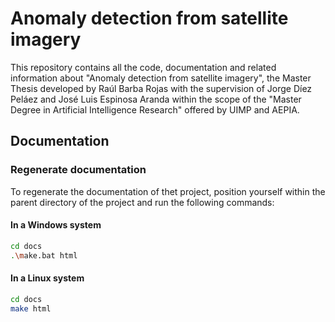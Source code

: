 # Anomaly detection from satellite imagery

This repository contains all the code, documentation and related information about "Anomaly detection from satellite imagery", the Master Thesis developed by Raúl Barba Rojas with the supervision of Jorge Díez Peláez and José Luis Espinosa Aranda within the scope of the "Master Degree in Artificial Intelligence Research" offered by UIMP and AEPIA.


## Documentation

### Regenerate documentation

To regenerate the documentation of thet project, position yourself within the parent directory of the project and run the following commands:

#### In a Windows system

```bash
cd docs
.\make.bat html
```

#### In a Linux system

```bash
cd docs
make html
```